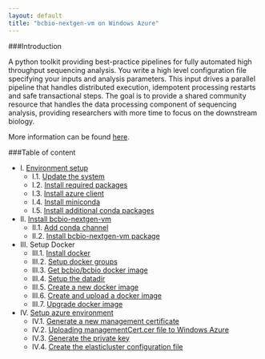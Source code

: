 ```yaml
---
layout: default
title: "bcbio-nextgen-vm on Windows Azure"
---
```


###Introduction

A python toolkit providing best-practice pipelines for fully automated high throughput sequencing analysis. You write a high level configuration file specifying your inputs and analysis parameters. This input drives a parallel pipeline that handles distributed execution, idempotent processing restarts and safe transactional steps. The goal is to provide a shared community resource that handles the data processing component of sequencing analysis, providing researchers with more time to focus on the downstream biology.

More information can be found [here](https://bcbio-nextgen.readthedocs.org/en/latest/).

###Table of content

- I. [Environment setup](doc/environment-setup.html)
    - I.1. [Update the system](doc/environment-setup.html#i1-update-the-system)
    - I.2. [Install required packages](doc/environment-setup.html#i2-install-required-packages)
    - I.3. [Install azure client](doc/environment-setup.html#i3-install-azure-client)
    - I.4. [Install miniconda](doc/environment-setup.html#i4-install-miniconda)
    - I.5. [Install additional conda packages](doc/environment-setup.html#i5-install-additional-conda-packages)
- II. [Install bcbio-nextgen-vm](doc/install-bcbio-nextgen-vm.html)
    - II.1. [Add conda channel](doc/install-bcbio-nextgen-vm.html#ii1-add-conda-channel)
    - II.2. [Install bcbio-nextgen-vm package](doc/install-bcbio-nextgen-vm.html#ii2-install-bcbio-nextgen-vm-package)
- III. Setup Docker
    - III.1. [Install docker](doc/setup-docker#install-docker)
    - III.2. [Setup docker groups](doc/setup-docker#setup-docker-groups)
    - III.3. [Get bcbio/bcbio docker image](doc/setup-docker#get-bcbiobcbio-docker-image)
    - III.4. [Setup the datadir](doc/setup-docker#setup-the-datadir)
    - III.5. [Create a new docker image](doc/setup-docker#create-a-new-docker-image#create-and-upload-a-docker-image)
    - III.6. [Create and upload a docker image](doc/setup-docker)
    - III.7. [Upgrade docker image](doc/setup-docker#upgrade-docker-image)
- IV. [Setup azure environment](doc/setup-azure-environment.html)
    - IV.1. [Generate a new management certificate](doc/setup-azure-environment.html#generate-a-new-management-certificate)
    - IV.2. [Uploading managementCert.cer file to Windows Azure](doc/setup-azure-environment.html#uploading-managementcertcer-file-to-windows-azure)
    - IV.3. [Generate the private key](doc/setup-azure-environment.html#generate-the-private-key)
    - IV.4. [Create the elasticluster configuration file](doc/setup-azure-environment.html#create-the-elasticluster-configuration-file)
